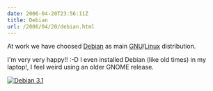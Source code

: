 ```yaml
---
date: 2006-04-20T23:56:11Z
title: Debian
url: /2006/04/20/debian.html
---
```


<p>At work we have choosed <a href="http://www.debian.org">Debian</a> as main <a href="http://www.gnu.org">GNU</a>/<a href="http://www.linux.org">Linux</a> distribution.</p>
<p>I'm very very happy!! :-D I even installed Debian (like old times) in my laptop!, I feel weird using an older GNOME release.</p>
<p><a href="http://static.flickr.com/44/132207122_25cbdc7de9_o.png"><img src="http://static.flickr.com/44/132207122_25cbdc7de9_m.jpg" alt="Debian 3.1" /></a></p>
